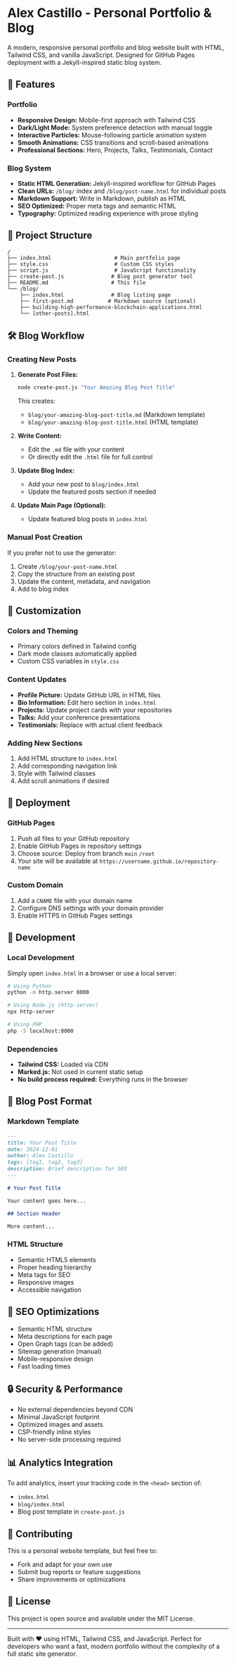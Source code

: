 # Alex Castillo - Personal Portfolio & Blog

A modern, responsive personal portfolio and blog website built with HTML, Tailwind CSS, and vanilla JavaScript. Designed for GitHub Pages deployment with a Jekyll-inspired static blog system.

## 🚀 Features

### Portfolio
- **Responsive Design:** Mobile-first approach with Tailwind CSS
- **Dark/Light Mode:** System preference detection with manual toggle
- **Interactive Particles:** Mouse-following particle animation system
- **Smooth Animations:** CSS transitions and scroll-based animations
- **Professional Sections:** Hero, Projects, Talks, Testimonials, Contact

### Blog System
- **Static HTML Generation:** Jekyll-inspired workflow for GitHub Pages
- **Clean URLs:** `/blog/` index and `/blog/post-name.html` for individual posts
- **Markdown Support:** Write in Markdown, publish as HTML
- **SEO Optimized:** Proper meta tags and semantic HTML
- **Typography:** Optimized reading experience with prose styling

## 📁 Project Structure

```
/
├── index.html                    # Main portfolio page
├── style.css                     # Custom CSS styles
├── script.js                     # JavaScript functionality
├── create-post.js               # Blog post generator tool
├── README.md                    # This file
└── /blog/
    ├── index.html               # Blog listing page
    ├── first-post.md           # Markdown source (optional)
    ├── building-high-performance-blockchain-applications.html
    └── [other-posts].html
```

## 🛠️ Blog Workflow

### Creating New Posts

1. **Generate Post Files:**
   ```bash
   node create-post.js "Your Amazing Blog Post Title"
   ```
   This creates:
   - `blog/your-amazing-blog-post-title.md` (Markdown template)
   - `blog/your-amazing-blog-post-title.html` (HTML template)

2. **Write Content:**
   - Edit the `.md` file with your content
   - Or directly edit the `.html` file for full control

3. **Update Blog Index:**
   - Add your new post to `blog/index.html`
   - Update the featured posts section if needed

4. **Update Main Page (Optional):**
   - Update featured blog posts in `index.html`

### Manual Post Creation

If you prefer not to use the generator:

1. Create `/blog/your-post-name.html`
2. Copy the structure from an existing post
3. Update the content, metadata, and navigation
4. Add to blog index

## 🎨 Customization

### Colors and Theming
- Primary colors defined in Tailwind config
- Dark mode classes automatically applied
- Custom CSS variables in `style.css`

### Content Updates
- **Profile Picture:** Update GitHub URL in HTML files
- **Bio Information:** Edit hero section in `index.html`
- **Projects:** Update project cards with your repositories
- **Talks:** Add your conference presentations
- **Testimonials:** Replace with actual client feedback

### Adding New Sections
1. Add HTML structure to `index.html`
2. Add corresponding navigation link
3. Style with Tailwind classes
4. Add scroll animations if desired

## 🚀 Deployment

### GitHub Pages
1. Push all files to your GitHub repository
2. Enable GitHub Pages in repository settings
3. Choose source: Deploy from branch `main` `/root`
4. Your site will be available at `https://username.github.io/repository-name`

### Custom Domain
1. Add a `CNAME` file with your domain name
2. Configure DNS settings with your domain provider
3. Enable HTTPS in GitHub Pages settings

## 🔧 Development

### Local Development
Simply open `index.html` in a browser or use a local server:

```bash
# Using Python
python -m http.server 8000

# Using Node.js (http-server)
npx http-server

# Using PHP
php -S localhost:8000
```

### Dependencies
- **Tailwind CSS:** Loaded via CDN
- **Marked.js:** Not used in current static setup
- **No build process required:** Everything runs in the browser

## 📝 Blog Post Format

### Markdown Template
```markdown
---
title: Your Post Title
date: 2024-12-01
author: Alex Castillo
tags: [tag1, tag2, tag3]
description: Brief description for SEO
---

# Your Post Title

Your content goes here...

## Section Header

More content...
```

### HTML Structure
- Semantic HTML5 elements
- Proper heading hierarchy
- Meta tags for SEO
- Responsive images
- Accessible navigation

## 🎯 SEO Optimizations

- Semantic HTML structure
- Meta descriptions for each page
- Open Graph tags (can be added)
- Sitemap generation (manual)
- Mobile-responsive design
- Fast loading times

## 🔒 Security & Performance

- No external dependencies beyond CDN
- Minimal JavaScript footprint
- Optimized images and assets
- CSP-friendly inline styles
- No server-side processing required

## 📊 Analytics Integration

To add analytics, insert your tracking code in the `<head>` section of:
- `index.html`
- `blog/index.html`
- Blog post template in `create-post.js`

## 🤝 Contributing

This is a personal website template, but feel free to:
- Fork and adapt for your own use
- Submit bug reports or feature suggestions
- Share improvements or optimizations

## 📄 License

This project is open source and available under the MIT License.

---

Built with ❤️ using HTML, Tailwind CSS, and JavaScript. Perfect for developers who want a fast, modern portfolio without the complexity of a full static site generator.
